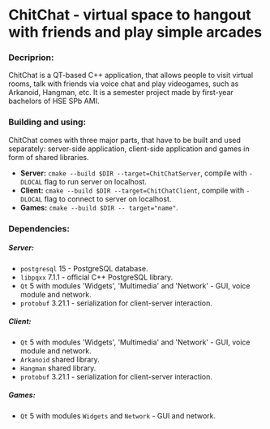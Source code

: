 # ChitChat - virtual space to hangout with friends and play simple arcades

### Decriprion:

ChitChat is a QT-based C++ application, that allows people to visit virtual rooms, talk with friends via voice chat and play videogames, such as Arkanoid, Hangman, etc. It is a semester project made by first-year bachelors of HSE SPb AMI.

### Building and using:

ChitChat comes with three major parts, that have to be built and used separately: server-side application, client-side application and games in form of shared libraries.

* **Server:** `cmake --build $DIR --target=ChitChatServer`, compile with `-DLOCAL` flag to run server on localhost. 
* **Client:** `cmake --build $DIR --target=ChitChatClient`, compile with `-DLOCAL` flag to connect to server on localhost.
* **Games:** `cmake --build $DIR -- target="name"`.

### Dependencies:

##### Server:

* `postgresql` 15 - PostgreSQL database.
* `libpqxx` 7.1.1 - official C++ PostgreSQL library.
* `Qt` 5 with modules 'Widgets', 'Multimedia' and 'Network' - GUI, voice module and network.
* `protobuf` 3.21.1 - serialization for client-server interaction.

##### Client:

* `Qt` 5 with modules 'Widgets', 'Multimedia' and 'Network' - GUI, voice module and network.
* `Arkanoid` shared library.
* `Hangman` shared library.
* `protobuf` 3.21.1 - serialization for client-server interaction.

##### Games:

* `Qt` 5 with modules `Widgets` and `Network` - GUI and network.

